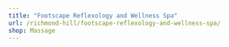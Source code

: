 ```yaml
---
title: "Footscape Reflexology and Wellness Spa"
url: /richmond-hill/footscape-reflexology-and-wellness-spa/
shop: Massage
---
```

